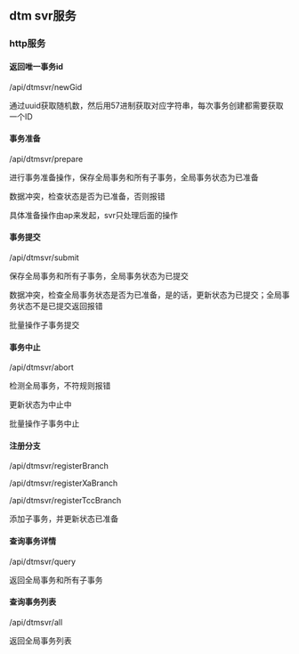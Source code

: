 ## dtm svr服务

### http服务


#### 返回唯一事务id

/api/dtmsvr/newGid

通过uuid获取随机数，然后用57进制获取对应字符串，每次事务创建都需要获取一个ID

#### 事务准备

/api/dtmsvr/prepare

进行事务准备操作，保存全局事务和所有子事务，全局事务状态为已准备

数据冲突，检查状态是否为已准备，否则报错

具体准备操作由ap来发起，svr只处理后面的操作

#### 事务提交

/api/dtmsvr/submit

保存全局事务和所有子事务，全局事务状态为已提交

数据冲突，检查全局事务状态是否为已准备，是的话，更新状态为已提交；全局事务状态不是已提交返回报错

批量操作子事务提交


#### 事务中止

/api/dtmsvr/abort

检测全局事务，不符规则报错

更新状态为中止中

批量操作子事务中止

#### 注册分支

/api/dtmsvr/registerBranch

/api/dtmsvr/registerXaBranch

/api/dtmsvr/registerTccBranch


添加子事务，并更新状态已准备


#### 查询事务详情

/api/dtmsvr/query

返回全局事务和所有子事务

#### 查询事务列表

/api/dtmsvr/all

返回全局事务列表